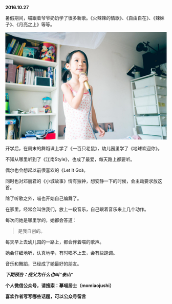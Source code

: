 
          
            
**2016.10.27**

暑假期间，喵跟着爷爷奶奶学了很多新歌。《火辣辣的情歌》、《自由自在》、《辣妹子》、《月亮之上》等等。



![](img/51001-a2e93d764c95b9b4.jpg)




开学后，在周末的舞蹈课上学了《一百只老鼠》，幼儿园里学了《地球欢迎你》。

不知从哪里听到了《江南Style》，也成了最爱，每天路上都要听。

偶尔也会想起以前很喜欢的《Let It Go》。

同时也对邓丽君的《小城故事》情有独钟，想安静一下的时候，会主动要求放这首。

除了听歌之外，喵也开始自己编舞了。

在家里，经常会叫住我们，放上一段音乐，自己跟着音乐来上几个动作。

每次问她是哪里学的，她都会答道：
>是我自创的。



每天早上去幼儿园的一路上，都会伴着喵的歌声。

她会仔细地听，认真地学，有时唱不上去，会有些跑调。

音乐和舞蹈，已经成了她最好的朋友。


***下期预告：岳父为什么也叫“泰山”***


**个人微信公众号，请搜索：摹喵居士（momiaojushi）**

**喜欢作者写写哪些话题，可以公众号留言**

          
        